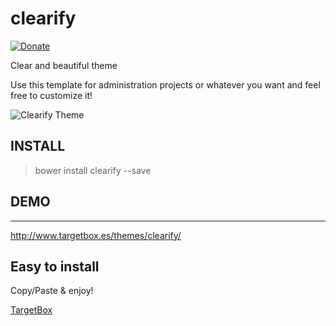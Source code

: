# clearify

[![Donate](https://img.shields.io/badge/Donate-PayPal-green.svg)](https://paypal.me/tonidominguez)

Clear and beautiful theme

Use this template for administration projects or whatever you want and feel free to customize it!

![Clearify Theme](http://www.targetbox.es/themes/clearify/captura.png)

## INSTALL

> bower install clearify --save

## DEMO
--------------
http://www.targetbox.es/themes/clearify/

Easy to install
---------------
Copy/Paste & enjoy!

[TargetBox](http://www.targetbox.es)
